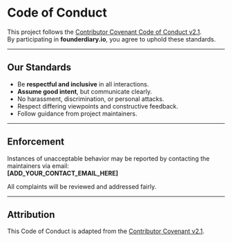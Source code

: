 # Code of Conduct

This project follows the [Contributor Covenant Code of Conduct v2.1](https://www.contributor-covenant.org/version/2/1/code_of_conduct/).  
By participating in **founderdiary.io**, you agree to uphold these standards.

---

## Our Standards

- Be **respectful and inclusive** in all interactions.
- **Assume good intent**, but communicate clearly.
- No harassment, discrimination, or personal attacks.
- Respect differing viewpoints and constructive feedback.
- Follow guidance from project maintainers.

---

## Enforcement

Instances of unacceptable behavior may be reported by contacting the maintainers via email:  
**[ADD_YOUR_CONTACT_EMAIL_HERE]**

All complaints will be reviewed and addressed fairly.

---

## Attribution

This Code of Conduct is adapted from the [Contributor Covenant v2.1](https://www.contributor-covenant.org/version/2/1/code_of_conduct/).
